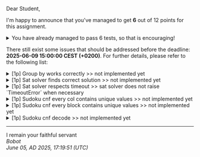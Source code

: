 Dear Student,

I'm happy to announce that you've managed to get **6** out of 12 points for this assignment.
<details><summary>You have already managed to pass 6 tests, so that is encouraging!</summary>&emsp;☑&nbsp;[1p]&nbsp;Sudoku&nbsp;cnf&nbsp;post&nbsp;init<br>&emsp;☑&nbsp;[1p]&nbsp;Sudoku&nbsp;cnf&nbsp;at&nbsp;least&nbsp;one<br>&emsp;☑&nbsp;[1p]&nbsp;Sudoku&nbsp;cnf&nbsp;at&nbsp;most&nbsp;one<br>&emsp;☑&nbsp;[1p]&nbsp;Sudoku&nbsp;cnf&nbsp;exactly&nbsp;one<br>&emsp;☑&nbsp;[1p]&nbsp;Sudoku&nbsp;cnf&nbsp;every&nbsp;row&nbsp;contains&nbsp;unique&nbsp;values<br>&emsp;☑&nbsp;[1p]&nbsp;Sudoku&nbsp;cnf&nbsp;possible&nbsp;propositions</details>

There still exist some issues that should be addressed before the deadline: **2025-06-09 15:00:00 CEST (+0200)**. For further details, please refer to the following list:

<details><summary>[1p] Group by works correctly &gt;&gt; not implemented yet</summary></details>
<details><summary>[1p] Sat solver finds correct solution &gt;&gt; not implemented yet</summary></details>
<details><summary>[1p] Sat solver respects timeout &gt;&gt; sat solver does not raise `TimeoutError` when necessary</summary></details>
<details><summary>[1p] Sudoku cnf every col contains unique values &gt;&gt; not implemented yet</summary></details>
<details><summary>[1p] Sudoku cnf every block contains unique values &gt;&gt; not implemented yet</summary></details>
<details><summary>[1p] Sudoku cnf decode &gt;&gt; not implemented yet</summary></details>

-----------
I remain your faithful servant\
_Bobot_\
_June 05, AD 2025, 17:19:51 (UTC)_